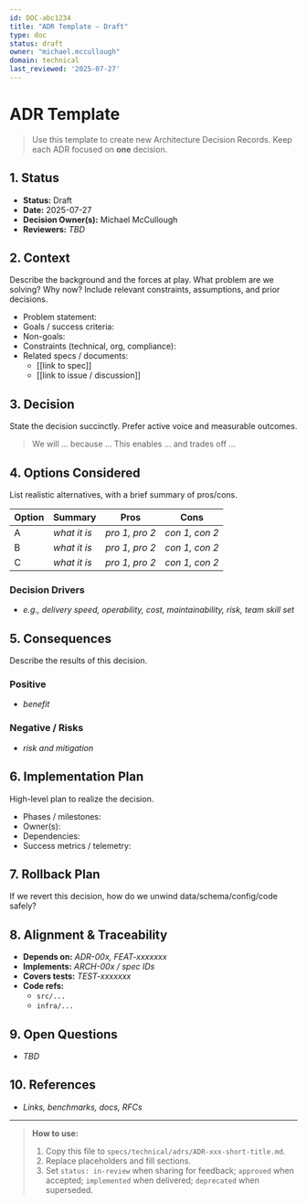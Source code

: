 ```yaml
---
id: DOC-abc1234
title: "ADR Template — Draft"
type: doc
status: draft
owner: "michael.mccullough"
domain: technical
last_reviewed: '2025-07-27'
---
```


# ADR Template

> Use this template to create new Architecture Decision Records. Keep each ADR focused on **one** decision.

## 1. Status
- **Status:** Draft  
- **Date:** 2025-07-27  
- **Decision Owner(s):** Michael McCullough  
- **Reviewers:** _TBD_

## 2. Context
Describe the background and the forces at play. What problem are we solving? Why now? Include relevant constraints, assumptions, and prior decisions.

- Problem statement:
- Goals / success criteria:
- Non-goals:
- Constraints (technical, org, compliance):
- Related specs / documents:
  - [[link to spec]]
  - [[link to issue / discussion]]

## 3. Decision
State the decision succinctly. Prefer active voice and measurable outcomes.

> We will … because … This enables … and trades off …

## 4. Options Considered
List realistic alternatives, with a brief summary of pros/cons.

| Option | Summary | Pros | Cons |
|---|---|---|---|
| A | _what it is_ | _pro 1, pro 2_ | _con 1, con 2_ |
| B | _what it is_ | _pro 1, pro 2_ | _con 1, con 2_ |
| C | _what it is_ | _pro 1, pro 2_ | _con 1, con 2_ |

### Decision Drivers
- _e.g., delivery speed, operability, cost, maintainability, risk, team skill set_

## 5. Consequences
Describe the results of this decision.

### Positive
- _benefit_

### Negative / Risks
- _risk and mitigation_

## 6. Implementation Plan
High-level plan to realize the decision.

- Phases / milestones:
- Owner(s):
- Dependencies:
- Success metrics / telemetry:

## 7. Rollback Plan
If we revert this decision, how do we unwind data/schema/config/code safely?

## 8. Alignment & Traceability
- **Depends on:** _ADR-00x, FEAT-xxxxxxx_
- **Implements:** _ARCH-00x / spec IDs_
- **Covers tests:** _TEST-xxxxxxx_
- **Code refs:**
  - `src/...`
  - `infra/...`

## 9. Open Questions
- _TBD_

## 10. References
- _Links, benchmarks, docs, RFCs_

---

> **How to use:**
> 1. Copy this file to `specs/technical/adrs/ADR-xxx-short-title.md`.
> 2. Replace placeholders and fill sections.
> 3. Set `status: in-review` when sharing for feedback; `approved` when accepted; `implemented` when delivered; `deprecated` when superseded.